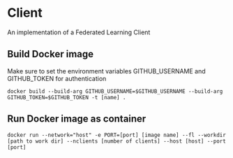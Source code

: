 # Client

An implementation of a Federated Learning Client

## Build Docker image

Make sure to set the environment variables GITHUB_USERNAME and GITHUB_TOKEN for authentication

```
docker build --build-arg GITHUB_USERNAME=$GITHUB_USERNAME --build-arg GITHUB_TOKEN=$GITHUB_TOKEN -t [name] .
```

## Run Docker image as container

```
docker run --network="host" -e PORT=[port] [image name] --fl --workdir [path to work dir] --nclients [number of clients] --host [host] --port [port]
```